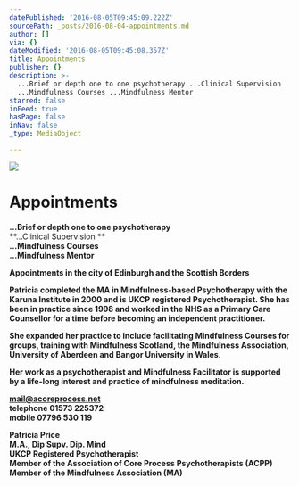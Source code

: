 ```yaml
---
datePublished: '2016-08-05T09:45:09.222Z'
sourcePath: _posts/2016-08-04-appointments.md
author: []
via: {}
dateModified: '2016-08-05T09:45:08.357Z'
title: Appointments
publisher: {}
description: >-
  ...Brief or depth one to one psychotherapy ...Clinical Supervision 
  ...Mindfulness Courses ...Mindfulness Mentor
starred: false
inFeed: true
hasPage: false
inNav: false
_type: MediaObject

---
```

![](https://the-grid-user-content.s3-us-west-2.amazonaws.com/143c1d6d-4670-444b-9f24-ae624d79d088.jpg)

# Appointments

**...Brief or depth one to one psychotherapy**  
**...Clinical Supervision **  
**...Mindfulness Courses**  
**...Mindfulness Mentor**

**Appointments in the city of Edinburgh and the Scottish Borders**

**Patricia completed the MA in Mindfulness-based Psychotherapy with the Karuna Institute in 2000 and is UKCP registered Psychotherapist. She has been in practice since 1998 and worked in the NHS as a Primary Care Counsellor for a time before becoming an independent practitioner.**

**She expanded her practice to include facilitating Mindfulness Courses for groups, training with Mindfulness Scotland, the Mindfulness Association, University of Aberdeen and Bangor University in Wales.**

**Her work as a psychotherapist and Mindfulness Facilitator is supported by a life-long interest and practice of mindfulness meditation.**

**[mail@acoreprocess.net][0]**  
**telephone 01573 225372**  
**mobile 07796 530 119**

**Patricia Price**  
**M.A., Dip Supv. Dip. Mind**  
**UKCP Registered Psychotherapist**  
**Member of the Association of Core Process Psychotherapists (ACPP)**  
**Member of the Mindfulness Association (MA)**

[0]: http://mail@acoreprocess.net/ "Email"